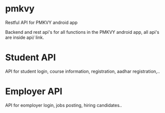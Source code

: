 # pmkvy
Restful API for PMKVY android app

Backend and rest api's for all functions in the PMKVY android app, all api's are inside api/ link.

# Student API
API for student login, course information, registration, aadhar registration,..

# Employer API
API for eomployer login, jobs posting, hiring candidates..



